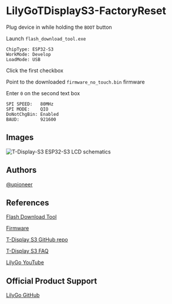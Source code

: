
# LilyGoTDisplayS3-FactoryReset

Plug device in while holding the `BOOT` button

Launch `flash_download_tool.exe`

    ChipType: ESP32-S3
    WorkMode: Develop
    LoadMode: USB

Click the first checkbox

Point to the downloaded `firmware_no_touch.bin` firmware

Enter `0` on the second text box

    SPI SPEED:   80MHz
    SPI MODE:    QIO
    DoNotChgBin: Enabled
    BAUD:        921600
## Images

![T-Display-S3 ESP32-S3 LCD schematics](https://www.lilygo.cc/cdn/shop/products/Lilygo-T-display_13.jpg?v=1657873834&width=600)

## Authors

[@upioneer](https://www.github.com/upioneer)


## References

[Flash Download Tool](https://www.espressif.com.cn/sites/default/files/tools/flash_download_tool_3.9.5_0.zip)

[Firmware](https://github.com/Xinyuan-LilyGO/T-Display-S3/blob/main/firmware/firmware_no_touch.bin)

[T-Display S3 GitHub repo](https://github.com/Xinyuan-LilyGO/T-Display-S3)

[T-Display S3 FAQ](https://github.com/Xinyuan-LilyGO/T-Display-S3?tab=readme-ov-file#9%EF%B8%8F%E2%83%A3-faq)

[LilyGo YouTube](https://www.youtube.com/@LILYGO)

## Official Product Support

[LilyGo GitHub](https://github.com/Xinyuan-LilyGo)
